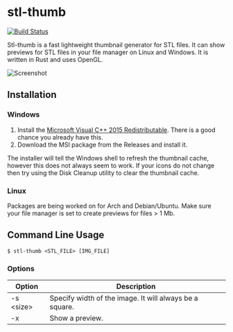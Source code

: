 # stl-thumb

[![Build Status](https://travis-ci.org/unlimitedbacon/stl-thumb.svg?branch=master)](https://travis-ci.org/unlimitedbacon/stl-thumb)

Stl-thumb is a fast lightweight thumbnail generator for STL files. It can show previews for STL files in your file manager on Linux and Windows. It is written in Rust and uses OpenGL.

![Screenshot](https://user-images.githubusercontent.com/3131268/42529042-31d9bca6-8432-11e8-9ba8-87d9b72aaddb.png)

## Installation

### Windows

1. Install the [Microsoft Visual C++ 2015 Redistributable](https://www.microsoft.com/en-us/download/details.aspx?id=52685). There is a good chance you already have this.
2. Download the MSI package from the Releases and install it.

The installer will tell the Windows shell to refresh the thumbnail cache, however this does not always seem to work. If your icons do not change then try using the Disk Cleanup utility to clear the thumbnail cache.

### Linux

Packages are being worked on for Arch and Debian/Ubuntu. Make sure your file manager is set to create previews for files > 1 Mb.

## Command Line Usage

```
$ stl-thumb <STL_FILE> [IMG_FILE]
```

### Options

| Option      | Description                                             |
| ----------- | ------------------------------------------------------- |
| -s \<size\> | Specify width of the image. It will always be a square. |
| -x          | Show a preview.                                         |

